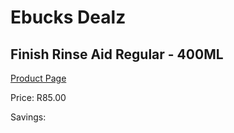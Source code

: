 
# Ebucks Dealz
## Finish Rinse Aid Regular - 400ML
[Product Page](https://www.ebucks.com/web/shop/productSelected.do?prodId=380880067&catId=908586136)

Price: R85.00

Savings: 


	